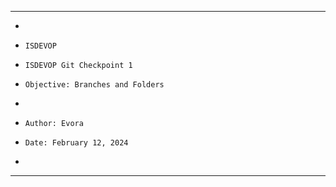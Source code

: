 **********************************************************************
*
*     ISDEVOP
*     ISDEVOP Git Checkpoint 1
*     Objective: Branches and Folders
* 
*     Author: Evora
*     Date: February 12, 2024
* 
**********************************************************************
